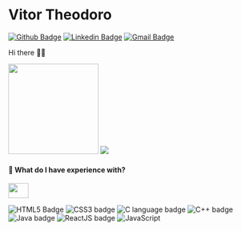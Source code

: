 
# Vitor Theodoro
[![Github Badge](https://img.shields.io/badge/-Github-000?style=flat-square&logo=Github&logoColor=white&link=https://github.com/thiagodff)](http://github.com/VitorTheodoro1/)
[![Linkedin Badge](https://img.shields.io/badge/-LinkedIn-blue?style=flat-square&logo=Linkedin&logoColor=white&link=https://www.linkedin.com/in/thiago-fernandes-dornelles/)](https://www.linkedin.com/in/vitor-theodoro-21a117202/)
[![Gmail Badge](https://img.shields.io/badge/-Gmail-c14438?style=flat-square&logo=Gmail&logoColor=white&link=mailto:thiago.fdornelles@gmail.com)](mailto:vitor-theodoro@hotmail.com)

Hi there 👋🏻    

<img height="180em" src="https://github-readme-stats.vercel.app/api?username=VitorTheodoro1&show_icons=true&theme=tokyonight"/>

<img src="https://github-readme-stats-eight-theta.vercel.app/api/top-langs/?username=VitorTheodoro1&layout=compact&langs_count=8&theme=tokyonight&include_all_commits=true&count_private=true"/>

                 
#### 🚀 What do I have experience with?


<img height="30" width="40" src="https://cdn.jsdelivr.net/gh/devicons/devicon/icons/javascript/javascript-original.svg" />


![HTML5 Badge](https://img.shields.io/badge/HTML5-E34F26?style=flat-square&logo=html5&logoColor=white)
![CSS3 badge](https://img.shields.io/badge/CSS3-1572B6?style=flat-square&logo=css3&logoColor=white)
![C language badge](https://img.shields.io/badge/C-00599C?style=flat-square&logo=c&logoColor=white)
![C++ badge](https://img.shields.io/badge/C++-00599C?style=flat-square&logo=cplusplus&logoColor=white)
![Java badge](https://img.shields.io/badge/Java-ED8B00?style=flat-square&logo=java&logoColor=white)
![ReactJS badge](https://img.shields.io/badge/React-61DAFB?style=flat-square&logo=react&logoColor=black)
![JavaScript](https://img.shields.io/badge/-JavaScript?style=flat&logo=<NOMEDACOMPETÊNCIA2>&logoColor=007396)

